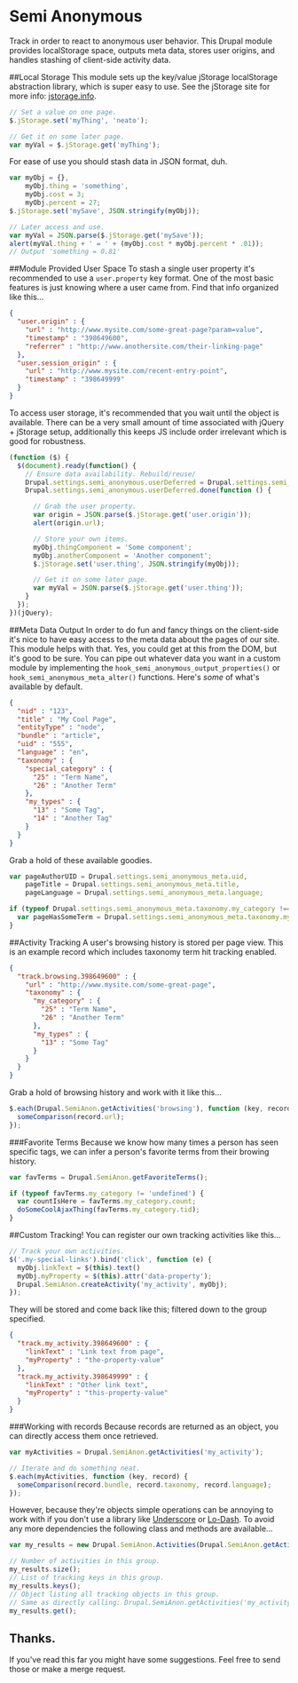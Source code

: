 Semi Anonymous
==============

Track in order to react to anonymous user behavior. This Drupal module provides localStorage space,
outputs meta data, stores user origins, and handles stashing of client-side activity data.

##Local Storage
This module sets up the key/value jStorage localStorage abstraction library, which is super easy to use.
See the jStorage site for more info: [jstorage.info](http://www.jstorage.info).
```javascript
// Set a value on one page.
$.jStorage.set('myThing', 'neato');

// Get it on some later page.
var myVal = $.jStorage.get('myThing');
```

For ease of use you should stash data in JSON format, duh.
```javascript
var myObj = {},
    myObj.thing = 'something',
    myObj.cost = 3;
    myObj.percent = 27;
$.jStorage.set('mySave', JSON.stringify(myObj));

// Later access and use.
var myVal = JSON.parse($.jStorage.get('mySave'));
alert(myVal.thing + ' = ' + (myObj.cost * myObj.percent * .01));
// Output 'something = 0.81'
```

##Module Provided User Space
To stash a single user property it's recommended to use a `user.property` key format. One of the most basic features is just knowing
where a user came from. Find that info organized like this...
```json
{
  "user.origin" : {
    "url" : "http://www.mysite.com/some-great-page?param=value",
    "timestamp" : "398649600",
    "referrer" : "http://www.anothersite.com/their-linking-page"
  },
  "user.session_origin" : {
    "url" : "http://www.mysite.com/recent-entry-point",
    "timestamp" : "398649999"
  }
}
```

To access user storage, it's recommended that you wait until the object is available. There can be a
very small amount of time associated with jQuery + jStorage setup, additionally this keeps JS include
order irrelevant which is good for robustness.
```javascript
(function ($) {
  $(document).ready(function() {
    // Ensure data availability. Rebuild/reuse/
    Drupal.settings.semi_anonymous.userDeferred = Drupal.settings.semi_anonymous.userDeferred || $.Deferred();
    Drupal.settings.semi_anonymous.userDeferred.done(function () {

      // Grab the user property.
      var origin = JSON.parse($.jStorage.get('user.origin'));
      alert(origin.url);

      // Store your own items.
      myObj.thingComponent = 'Some component';
      myObj.anotherComponent = 'Another component';
      $.jStorage.set('user.thing', JSON.stringify(myObj));

      // Get it on some later page.
      var myVal = JSON.parse($.jStorage.get('user.thing'));
    }
  });
})(jQuery);
```

##Meta Data Output
In order to do fun and fancy things on the client-side it's nice to have easy access to the meta data
about the pages of our site. This module helps with that. Yes, you could get at this from the DOM, but it's good to be sure.
You can pipe out whatever data you want in a custom module by implementing the
`hook_semi_anonymous_output_properties()` or `hook_semi_anonymous_meta_alter()` functions.
Here's _some_ of what's available by default.
```json
{
  "nid" : "123",
  "title" : "My Cool Page",
  "entityType" : "node",
  "bundle" : "article",
  "uid" : "555",
  "language" : "en",
  "taxonomy" : {
    "special_category" : {
      "25" : "Term Name",
      "26" : "Another Term"
    },
    "my_types" : {
      "13" : "Some Tag",
      "14" : "Another Tag"
    }
  }
}
```

Grab a hold of these available goodies.
```javascript
var pageAuthorUID = Drupal.settings.semi_anonymous_meta.uid,
    pageTitle = Drupal.settings.semi_anonymous_meta.title,
    pageLanguage = Drupal.settings.semi_anonymous_meta.language;

if (typeof Drupal.settings.semi_anonymous_meta.taxonomy.my_category !== 'undefined') {
  var pageHasSomeTerm = Drupal.settings.semi_anonymous_meta.taxonomy.my_category.hasOwnProperty('25');
}
```

##Activity Tracking
A user's browsing history is stored per page view. This is an example record which includes taxonomy term hit tracking enabled.
```json
{
  "track.browsing.398649600" : {
    "url" : "http://www.mysite.com/some-great-page",
    "taxonomy" : {
      "my_category" : {
        "25" : "Term Name",
        "26" : "Another Term"
      },
      "my_types" : {
        "13" : "Some Tag"
      }
    }
  }
}
```

Grab a hold of browsing history and work with it like this...
```javascript
$.each(Drupal.SemiAnon.getActivities('browsing'), function (key, record) {
  someComparison(record.url);
});
```

###Favorite Terms
Because we know how many times a person has seen specific tags, we can infer a person's favorite
terms from their browing history.
```javascript
var favTerms = Drupal.SemiAnon.getFavoriteTerms();

if (typeof favTerms.my_category != 'undefined') {
  var countIsHere = favTerms.my_category.count;
  doSomeCoolAjaxThing(favTerms.my_category.tid);
}
```

##Custom Tracking!
You can register our own tracking activities like this...
```javascript
// Track your own activities.
$('.my-special-links').bind('click', function (e) {
  myObj.linkText = $(this).text()
  myObj.myProperty = $(this).attr('data-property');
  Drupal.SemiAnon.createActivity('my_activity', myObj);
});
```

They will be stored and come back like this; filtered down to the group specified.
```json
{
  "track.my_activity.398649600" : {
    "linkText" : "Link text from page",
    "myProperty" : "the-property-value"
  },
  "track.my_activity.398649999" : {
    "linkText" : "Other link text",
    "myProperty" : "this-property-value"
  }
}
```

###Working with records
Because records are returned as an object, you can directly access them once retrieved.
```javascript
var myActivities = Drupal.SemiAnon.getActivities('my_activity');

// Iterate and do something neat.
$.each(myActivities, function (key, record) {
  someComparison(record.bundle, record.taxonomy, record.language);
});
```
However, because they're objects simple operations can be annoying to work with if you don't use
a library like [Underscore](http://underscorejs.org) or [Lo-Dash](http://lodash.com). To avoid any more
dependencies the following class and methods are available...
```javascript
var my_results = new Drupal.SemiAnon.Activities(Drupal.SemiAnon.getActivities('my_activity'));

// Number of activities in this group.
my_results.size();
// List of tracking keys in this group.
my_results.keys();
// Object listing all tracking objects in this group.
// Same as directly calling: Drupal.SemiAnon.getActivities('my_activity').
my_results.get();
```
## Thanks.
If you've read this far you might have some suggestions. Feel free to send those or make a merge request.
